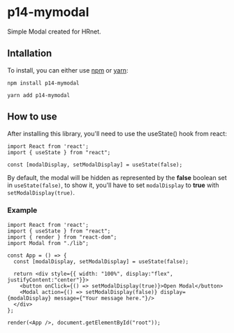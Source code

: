 
# p14-mymodal
Simple Modal created for HRnet.

## Intallation
To install, you can either use [npm](https://npmjs.org/) or [yarn](https://yarnpkg.com):

```
npm install p14-mymodal
```

```
yarn add p14-mymodal
```

## How to use
After installing this library, you'll need to use the useState() hook from react:
```
import React from 'react';
import { useState } from "react";

const [modalDisplay, setModalDisplay] = useState(false);
```
By default, the modal will be hidden as represented by the **false** boolean set in `useState(false)`, to show it, you'll have to set `modalDisplay` to **true** with `setModalDisplay(true)`.

### Example

```
import React from 'react';
import { useState } from "react";
import { render } from "react-dom";
import Modal from "./lib";

const App = () => {
  const [modalDisplay, setModalDisplay] = useState(false);

  return <div style={{ width: "100%", display:"flex", justifyContent:"center"}}>
    <button onClick={() => setModalDisplay(true)}>Open Modal</button>
    <Modal action={() => setModalDisplay(false)} display={modalDisplay} message={"Your message here."}/>
  </div>
};

render(<App />, document.getElementById("root"));
```

